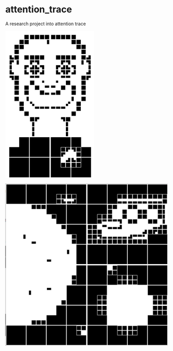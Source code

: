 # attention_trace
A research project into attention trace

![spock](./images/spock.png)

![explore-space](./images/explore-space.png)
